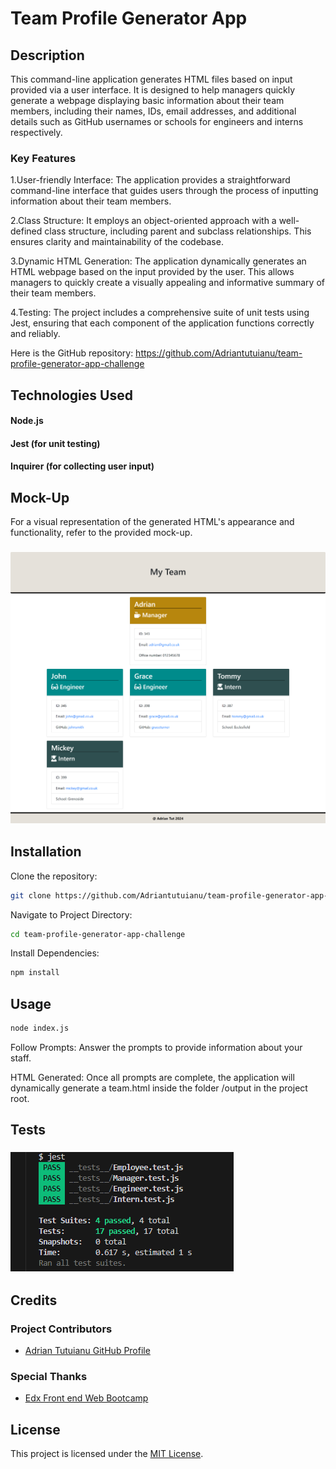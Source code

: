 # Team Profile Generator App

## Description

This command-line application generates HTML files based on input provided via a user interface. It is designed to help managers quickly generate a webpage displaying basic information about their team members, including their names, IDs, email addresses, and additional details such as GitHub usernames or schools for engineers and interns respectively.

### Key Features

1.User-friendly Interface: The application provides a straightforward command-line interface that guides users through the process of inputting information about their team members.

2.Class Structure: It employs an object-oriented approach with a well-defined class structure, including parent and subclass relationships. This ensures clarity and maintainability of the codebase.

3.Dynamic HTML Generation: The application dynamically generates an HTML webpage based on the input provided by the user. This allows managers to quickly create a visually appealing and informative summary of their team members.

4.Testing: The project includes a comprehensive suite of unit tests using Jest, ensuring that each component of the application functions correctly and reliably.

Here is the GitHub repository: https://github.com/Adriantutuianu/team-profile-generator-app-challenge

## Technologies Used

#### Node.js

#### Jest (for unit testing)

#### Inquirer (for collecting user input)

## Mock-Up

For a visual representation of the generated HTML's appearance and functionality, refer to the provided mock-up.

### ![Portfolio](./images/printscreen.png)

## Installation

Clone the repository:

```bash
git clone https://github.com/Adriantutuianu/team-profile-generator-app-challenge
```

Navigate to Project Directory:

```bash
cd team-profile-generator-app-challenge
```

Install Dependencies:

```bash
npm install
```

## Usage

```bash
node index.js
```

Follow Prompts:
Answer the prompts to provide information about your staff.

HTML Generated:
Once all prompts are complete, the application will dynamically generate a team.html inside the folder /output in the project root.

## Tests

### ![Portfolio](./images/testing.png)

## Credits

### Project Contributors

- [Adrian Tutuianu GitHub Profile](https://github.com/Adriantutuianu)

### Special Thanks

- [Edx Front end Web Bootcamp](https://www.edx.org/boot-camps)

## License

This project is licensed under the [MIT License](https://en.wikipedia.org/wiki/MIT_License).

